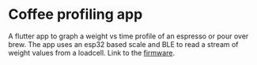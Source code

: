 # Coffee profiling app

A flutter app to graph a weight vs time profile of an espresso or pour over brew. The app uses an esp32 based scale and BLE to read a stream of weight values from a loadcell. Link to the [firmware](https://github.com/vkorotk0v/smart_scale_firmware).
